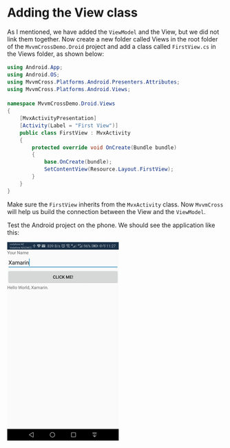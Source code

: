 # Adding the View class

As I mentioned, we have added the `ViewModel` and the View, but we did not link them together. Now create a new folder called Views in the root folder of the `MvvmCrossDemo.Droid` project and add a class called `FirstView.cs` in the Views folder, as shown below:

```csharp
using Android.App;
using Android.OS;
using MvvmCross.Platforms.Android.Presenters.Attributes;
using MvvmCross.Platforms.Android.Views;

namespace MvvmCrossDemo.Droid.Views
{
    [MvxActivityPresentation]
    [Activity(Label = "First View")]
    public class FirstView : MvxActivity
    {
        protected override void OnCreate(Bundle bundle)
        {
            base.OnCreate(bundle);
            SetContentView(Resource.Layout.FirstView);
        }
    }
}
```

Make sure the `FirstView` inherits from the `MvxActivity` class. Now `MvvmCross` will help us build the connection between the View and the `ViewModel`.

Test the Android project on the phone. We should see the application like this:

![](../.gitbook/assets/image%20%2828%29.png)

